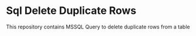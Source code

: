 # Sql Delete Duplicate Rows
This repository contains MSSQL Query to delete duplicate rows from a table



